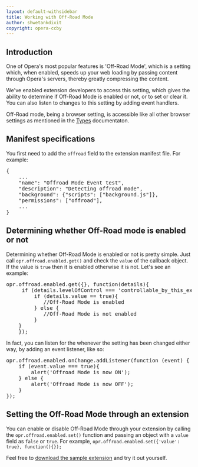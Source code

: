 ```yaml
---
layout: default-withsidebar
title: Working with Off-Road Mode
author: shwetankdixit
copyright: opera-ccby
---
```


## Introduction

One of Opera's most popular features is 'Off-Road Mode', which is a setting which, when enabled, speeds up your web loading by passing content through Opera's servers, thereby greatly compressing the content.

We've enabled extension developers to access this setting, which gives the ability to determine if Off-Road Mode is enabled or not, or to set or clear it. You can also listen to changes to this setting by adding event handlers.

Off-Road mode, being a browser setting, is accessible like all other browser settings as mentioned in the [Types](https://developer.chrome.com/extensions/types) documentaton.

## Manifest specifications

You first need to add the `offroad` field to the extension manifest file. For example:

<pre class="prettyprint">{
	...
	"name": "Offroad Mode Event test",
	"description": "Detecting offroad mode",
	"background": {"scripts": ["background.js"]},
	"permissions": ["offroad"],
	...
}</pre>

## Determining whether Off-Road mode is enabled or not

Determining whether Off-Road Mode is enabled or not is pretty simple. Just call `opr.offroad.enabled.get()` and check the `value` of the callback object. If the value is `true` then it is enabled otherwise it is not. Let's see an example:


<pre class="prettyprint">opr.offroad.enabled.get({}, function(details){
	 if (details.levelOfControl === 'controllable_by_this_extension' || details.levelOfControl === 'controlled_by_this_extension'){
		 if (details.value == true){
			//Off-Road Mode is enabled
		 } else {
			//Off-Road Mode is not enabled
		 }
	}
	});</pre>

In fact, you can listen for the whenever the setting has been changed either way, by adding an event listener, like so:

<pre class="prettyprint">opr.offroad.enabled.onChange.addListener(function (event) {
	if (event.value === true){
		alert('Offroad Mode is now ON');
	} else {
		alert('Offroad Mode is now OFF');
	}
});</pre>


## Setting the Off-Road Mode through an extension

You can enable or disable Off-Road Mode through your extension by calling the `opr.offroad.enabled.set()` function and passing an object with a `value` field as `false` or `true`. For example, `opr.offroad.enabled.set({'value': true}, function(){});`

Feel free to [download the sample extension](samples/offroad.nex) and try it out yourself.



